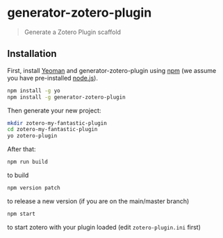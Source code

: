 # generator-zotero-plugin

> Generate a Zotero Plugin scaffold

## Installation

First, install [Yeoman](http://yeoman.io) and generator-zotero-plugin using [npm](https://www.npmjs.com/) (we assume you have pre-installed [node.js](https://nodejs.org/)).

```bash
npm install -g yo
npm install -g generator-zotero-plugin
```

Then generate your new project:

```bash
mkdir zotero-my-fantastic-plugin
cd zotero-my-fantastic-plugin
yo zotero-plugin
```

After that:

```bash
npm run build
```
to build

```bash
npm version patch
```

to release a new version (if you are on the main/master branch)

```bash
npm start
```

to start zotero with your plugin loaded (edit `zotero-plugin.ini` first)
